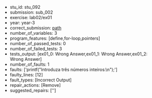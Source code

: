 - stu_id: stu_092	       
- submission: sub_002
- exercise: lab02/ex01
- year: year-3
- correct_submission: [path](https://github.com/pmorvalho/C-Pack-IPAs/blob/main/correct_submissions/year-3/lab02/ex01/ex01-stu_092-sub_003)
- number_of_variables: 3
- program_features: [define,for-loop,pointers] 
- number_of_passed_tests: 0
- number_of_failed_tests: 3
- tests_output: [ex01_0: Wrong Answer,ex01_1: Wrong Answer,ex01_2: Wrong Answer]
- number_of_faults: 1
- faults: ['printf("Introduza três números inteiros:\n");']
- faulty_lines: [12]
- fault_types: [Incorrect Output]
- repair_actions: [Remove] 
- suggested_repairs: ['']

